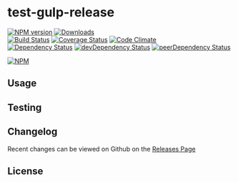 # test-gulp-release 
[![NPM version](https://badge.fury.io/js/test-gulp-release.svg)](http://badge.fury.io/js/test-gulp-release) [![Downloads](http://img.shields.io/npm/dm/test-gulp-release.svg)](http://badge.fury.io/js/test-gulp-release)   
[![Build Status](https://travis-ci.org//test-gulp-release.svg?branch=master)](https://travis-ci.org//test-gulp-release) [![Coverage Status](https://img.shields.io/coveralls//test-gulp-release.svg)](https://coveralls.io/r//test-gulp-release) [![Code Climate](https://codeclimate.com/github//test-gulp-release/badges/gpa.svg)](https://codeclimate.com/github//test-gulp-release)   
[![Dependency Status](https://david-dm.org//test-gulp-release.svg)](https://david-dm.org//test-gulp-release) [![devDependency Status](https://david-dm.org//test-gulp-release/dev-status.svg)](https://david-dm.org//test-gulp-release#info=devDependencies) [![peerDependency Status](https://david-dm.org//test-gulp-release/peer-status.svg)](https://david-dm.org//test-gulp-release#info=peerDependencies)    


> 

[![NPM](https://nodei.co/npm/test-gulp-release.png?downloads=true&downloadRank=true&stars=true)](https://nodei.co/npm/test-gulp-release)

## Usage


## Testing


## Changelog

Recent changes can be viewed on Github on the [Releases Page](https://github.com//test-gulp-release/releases)

## License


